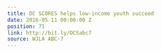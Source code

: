 ```yaml
---
title: DC SCORES helps low-income youth succeed
date: 2016-05-11 00:00:00 Z
position: 71
link: http://bit.ly/DCSabc7
source: WJLA ABC-7
---
```


